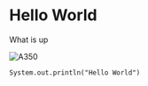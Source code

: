 # Hello World

What is up

![A350](https://media.architecturaldigest.com/photos/573345d3ec862c343bf863b4/16:9/w_2560%2Cc_limit/airbus-cnt.jpg)

```
System.out.println("Hello World")
```
